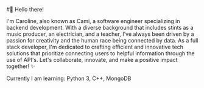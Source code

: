 
#👋 Hello there!

I'm Caroline, also known as Cami, a software engineer specializing in backend development.
With a diverse background that includes stints as a music producer, an electrician, and a teacher, I've always been driven by a passion for creativity and the human race being connected by data.
As a full stack developer, I'm dedicated to crafting efficient and innovative tech solutions that prioritize connecting users to helpful information through the use of API's.
Let's collaborate, innovate, and make a positive impact together! ✨

Currently I am learning: Python 3, C++, MongoDB
<!---
cminnich93/cminnich93 is a ✨ special ✨ repository because its `README.md` (this file) appears on your GitHub profile.
You can click the Preview link to take a look at your changes.
--->
